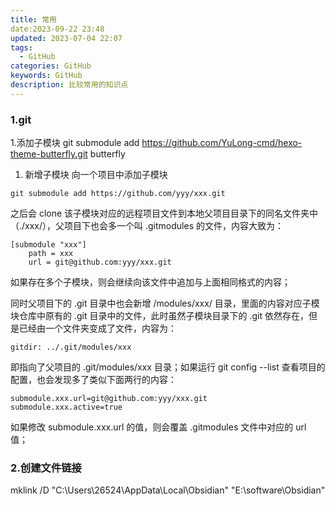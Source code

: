 ```yaml
---
title: 常用
date:2023-09-22 23:48
updated: 2023-07-04 22:07
tags:
  - GitHub
categories: GitHub
keywords: GitHub
description: 比较常用的知识点
---
```


### 1.git
1.添加子模块
git submodule add https://github.com/YuLong-cmd/hexo-theme-butterfly.git   butterfly
1. 新增子模块
向一个项目中添加子模块

```git
git submodule add https://github.com/yyy/xxx.git
```

之后会 clone 该子模块对应的远程项目文件到本地父项目目录下的同名文件夹中（./xxx/），父项目下也会多一个叫 .gitmodules 的文件，内容大致为：
```git
[submodule "xxx"]
	path = xxx
	url = git@github.com:yyy/xxx.git
```
如果存在多个子模块，则会继续向该文件中追加与上面相同格式的内容；

同时父项目下的 .git 目录中也会新增 /modules/xxx/ 目录，里面的内容对应子模块仓库中原有的 .git 目录中的文件，此时虽然子模块目录下的 .git 依然存在，但是已经由一个文件夹变成了文件，内容为：
```git
gitdir: ../.git/modules/xxx
```
即指向了父项目的 .git/modules/xxx 目录；如果运行 git config --list 查看项目的配置，也会发现多了类似下面两行的内容：
```git
submodule.xxx.url=git@github.com:yyy/xxx.git
submodule.xxx.active=true
```
如果修改 submodule.xxx.url 的值，则会覆盖 .gitmodules 文件中对应的 url 值；

### 2.创建文件链接
mklink /D "C:\Users\26524\AppData\Local\Obsidian" "E:\software\Obsidian"